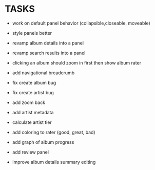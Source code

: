 
# TASKS
- work on default panel behavior (collapsible,closeable, moveable)
- style panels better
- revamp album details into a panel
- revamp search results into a panel
- clicking an album should zoom in first then show album rater
- add navigational breadcrumb
- fix create album bug
- fix create artist bug
- add zoom back

- add artist metadata
- calculate artist tier

- add coloring to rater (good, great, bad)
- add graph of album progress   
- add review panel
- improve album details summary editing
